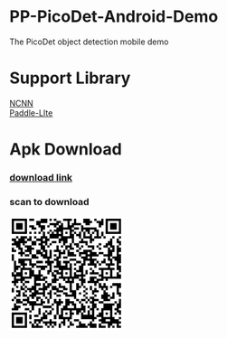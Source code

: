 # PP-PicoDet-Android-Demo
The PicoDet object detection mobile demo

# Support Library
[NCNN](ncnn/README.md)  
[Paddle-LIte](paddlelite/README.md)

# Apk Download
### [download link](https://media.githubusercontent.com/media/JiweiMaster/lfs/master/PP-PicoDet.apk)

### scan to download
<img src ='./downloadQrcode.png' width="40%" hright="40%" />
